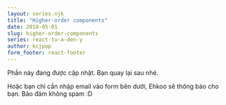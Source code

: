 ```yaml
---
layout: series.njk
title: "Higher-order components"
date: 2018-05-01
slug: higher-order-components
series: react-tu-a-den-y
author: kcjpop
form_footer: react-footer
---
```

Phần này đang được cập nhật. Bạn quay lại sau nhé.

Hoặc bạn chỉ cần nhập email vào form bên dưới, Ehkoo sẽ thông báo cho bạn. Bảo đảm không spam :D
